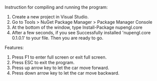Instruction for compiling and running the program:
1. Create a new project in Visual Studio.
2. Go to Tools > NuGet Package Manager > Package Manager Console
3. At the bottom of the window, type Install-Package nupengl.core
4. After a few seconds, if you see Successfully installed 'nupengl.core 0.1.0.1' to your file.
   Then you are ready to go.

Features:
1. Press F1 to enter full screen or exit full screen.
2. Press ESC to exit the program.
3. Press up arrow key to let the car move forward.
4. Press down arrow key to let the car move backward.
